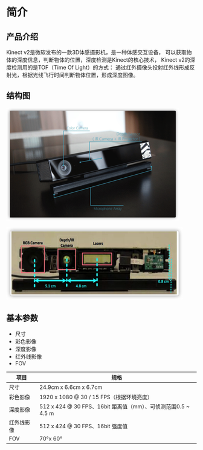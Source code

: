 # 简介


## 产品介绍

Kinect v2是微软发布的一款3D体感摄影机，是一种体感交互设备，
可以获取物体的深度信息，判断物体的位置，深度检测是Kinect的核心技术，
Kinect v2的深度检测用的是TOF（Time Of Light）的方式：
通过红外摄像头投射红外线形成反射光，根据光线飞行时间判断物体位置，形成深度图像。



## 结构图

![](imgs/structure-chart01.png)

![](imgs/structure-chart02.png)

## 基本参数

* 尺寸
* 彩色影像
* 深度影像
* 红外线影像
* FOV

| 项目                 | 规格            |
| ------------------- | --------------- |
| 尺寸       | 24.9cm x 6.6cm x 6.7cm          |
| 彩色影像   |1920 x 1080 @ 30 / 15 FPS（根据环境亮度） |
| 深度影像   | 512 x 424 @ 30 FPS、16bit 距离值（mm）、可侦测范围0.5 ~ 4.5 m|
| 红外线影像  | 512 x 424 @ 30 FPS、16bit 强度值        |
| FOV       | 70°x 60°          |
 
 













